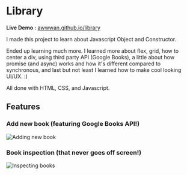 # Library

**Live Demo :** [awwwan.github.io/library](https://awwwan.github.io/library/)

I made this project to learn about Javascript Object and Constructor.

Ended up learning much more. I learned more about flex, grid, how to center a div, using third party API (Google Books), a little about how promise (and async) works and how it's different compared to synchronous, and last but not least I learned how to make cool looking UI/UX. :)

All done with HTML, CSS, and Javascript.

## Features

### Add new book (featuring **Google Books API!**)
![Adding new book]()

### Book inspection (that never goes off screen!)
![Inspecting books]()
